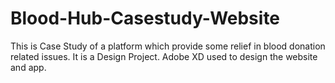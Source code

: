 # Blood-Hub-Casestudy-Website
This is Case Study of a platform which provide some relief in blood donation related issues. It is a Design Project. Adobe XD used to design the website and app. 
